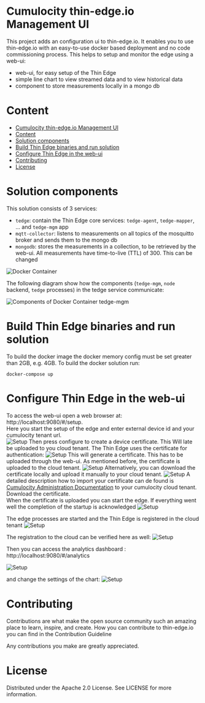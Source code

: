 # Cumulocity thin-edge.io Management UI


This project adds an configuration ui to thin-edge.io. It enables you to use thin-edge.io with an easy-to-use docker based deployment and no code commissioning process. This helps to setup and monitor the edge using a web-ui:
* web-ui, for easy setup of the Thin Edge 
* simple line chart to view streamed data and to view historical data
* component to store measurements locally in a mongo db

# Content
- [Cumulocity thin-edge.io Management UI](#cumulocity-thin-edgeio-management-ui)
- [Content](#content)
- [Solution components](#solution-components)
- [Build Thin Edge binaries and run solution](#build-thin-edge-binaries-and-run-solution)
- [Configure Thin Edge in the web-ui](#configure-thin-edge-in-the-web-ui)
- [Contributing](#contributing)
- [License](#license)


# Solution components

This solution consists of 3 services:
* `tedge`: contain the Thin Edge core services: `tedge-agent`, `tedge-mapper`, ... and `tedge-mgm` app
* `mqtt-collector`: listens to measurements on all topics of the mosquitto broker and sends them to the mongo db
* `mongodb`: stores the measurements in a collection, to be retrieved by the web-ui. All measurements have time-to-live (TTL) of 300. This can be changed

![Docker Container](resource/02-Architecture.svg)

The following diagram show how the components (`tedge-mgm`, `node` backend, `tedge` processes) in the tedge service communicate:

![Components of Docker Container tedge-mgm](resource/01-Architecture.svg)


# Build Thin Edge binaries and run solution

To build the docker image the docker memory config must be set greater than 2GB, e.g. 4GB.
To build the docker solution run:
```
docker-compose up
```

# Configure Thin Edge in the web-ui

To access the web-ui open a web browser at: http://localhost:9080/#/setup.\
Here you start the setup of the edge and enter external device id and your cumulocity tenant url.\
![Setup](resource/01-Setup.png)
Then press configure to create a device certificate. This Will late be uploaded to you cloud tenant. The Thin Edge uses the certificate for authentication:
![Setup](resource/02-Setup.png)
This will generate a certificate. This has to be uploaded through the web-ui. As mentioned before, the certificate is uploaded to the cloud tenant.
![Setup](resource/03-Setup.png)
Alternatively, you can download the certificate locally and upload it manually to your cloud tenant.
![Setup](resource/05-Setup.png)
A detailed description how to import your certificate can de found is [Cumulocity Administration Documentation](https://cumulocity.com/guides/users-guide/device-management/#managing-trusted-certificates) to your cumulocity cloud tenant.\
Download the certificate.\
When the certificate is uploaded you can start the edge. If everything went well the completion of the startup is acknowledged
![Setup](resource/01-Control.png)

The edge processes are started and the Thin Edge is registered in the cloud tenant
![Setup](resource/01-Cloud.png)

The registration to the cloud can be verified here as well:
![Setup](resource/04-Setup.png)

Then you can access the analytics dashboard : http://localhost:9080/#/analytics

![Setup](resource/01-Analytics.png)

and change the settings of the chart:
![Setup](resource/02-Analytics.png)


# Contributing

Contributions are what make the open source community such an amazing place to learn, inspire, and create. How you can contribute to thin-edge.io you can find in the Contribution Guideline

Any contributions you make are greatly appreciated. 


# License

Distributed under the Apache 2.0 License. See LICENSE for more information. 